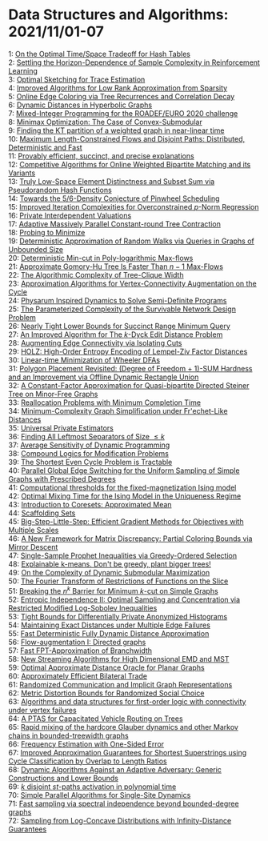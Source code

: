 # Data Structures and Algorithms: 2021/11/01-07  
1: [On the Optimal Time/Space Tradeoff for Hash Tables](https://doi.org/10.48550/arXiv.2111.00602)  
2: [Settling the Horizon-Dependence of Sample Complexity in Reinforcement  Learning](https://doi.org/10.48550/arXiv.2111.00633)  
3: [Optimal Sketching for Trace Estimation](https://doi.org/10.48550/arXiv.2111.00664)  
4: [Improved Algorithms for Low Rank Approximation from Sparsity](https://doi.org/10.48550/arXiv.2111.00668)  
5: [Online Edge Coloring via Tree Recurrences and Correlation Decay](https://doi.org/10.48550/arXiv.2111.00721)  
6: [Dynamic Distances in Hyperbolic Graphs](https://doi.org/10.48550/arXiv.2111.01019)  
7: [Mixed-Integer Programming for the ROADEF/EURO 2020 challenge](https://doi.org/10.48550/arXiv.2111.01047)  
8: [Minimax Optimization: The Case of Convex-Submodular](https://doi.org/10.48550/arXiv.2111.01262)  
9: [Finding the KT partition of a weighted graph in near-linear time](https://doi.org/10.48550/arXiv.2111.01378)  
10: [Maximum Length-Constrained Flows and Disjoint Paths: Distributed,  Deterministic and Fast](https://doi.org/10.48550/arXiv.2111.01422)  
11: [Provably efficient, succinct, and precise explanations](https://doi.org/10.48550/arXiv.2111.01576)  
12: [Competitive Algorithms for Online Weighted Bipartite Matching and its  Variants](https://doi.org/10.48550/arXiv.2111.01718)  
13: [Truly Low-Space Element Distinctness and Subset Sum via Pseudorandom  Hash Functions](https://doi.org/10.48550/arXiv.2111.01759)  
14: [Towards the 5/6-Density Conjecture of Pinwheel Scheduling](https://doi.org/10.48550/arXiv.2111.01784)  
15: [Improved Iteration Complexities for Overconstrained $p$-Norm Regression](https://doi.org/10.48550/arXiv.2111.01848)  
16: [Private Interdependent Valuations](https://doi.org/10.48550/arXiv.2111.01851)  
17: [Adaptive Massively Parallel Constant-round Tree Contraction](https://doi.org/10.48550/arXiv.2111.01904)  
18: [Probing to Minimize](https://doi.org/10.48550/arXiv.2111.01955)  
19: [Deterministic Approximation of Random Walks via Queries in Graphs of  Unbounded Size](https://doi.org/10.48550/arXiv.2111.01997)  
20: [Deterministic Min-cut in Poly-logarithmic Max-flows](https://doi.org/10.48550/arXiv.2111.02008)  
21: [Approximate Gomory-Hu Tree Is Faster Than $n-1$ Max-Flows](https://doi.org/10.48550/arXiv.2111.02022)  
22: [The Algorithmic Complexity of Tree-Clique Width](https://doi.org/10.48550/arXiv.2111.02200)  
23: [Approximation Algorithms for Vertex-Connectivity Augmentation on the  Cycle](https://doi.org/10.48550/arXiv.2111.02234)  
24: [Physarum Inspired Dynamics to Solve Semi-Definite Programs](https://doi.org/10.48550/arXiv.2111.02291)  
25: [The Parameterized Complexity of the Survivable Network Design Problem](https://doi.org/10.48550/arXiv.2111.02295)  
26: [Nearly Tight Lower Bounds for Succinct Range Minimum Query](https://doi.org/10.48550/arXiv.2111.02318)  
27: [An Improved Algorithm for The $k$-Dyck Edit Distance Problem](https://doi.org/10.48550/arXiv.2111.02336)  
28: [Augmenting Edge Connectivity via Isolating Cuts](https://doi.org/10.48550/arXiv.2111.02361)  
29: [HOLZ: High-Order Entropy Encoding of Lempel-Ziv Factor Distances](https://doi.org/10.48550/arXiv.2111.02478)  
30: [Linear-time Minimization of Wheeler DFAs](https://doi.org/10.48550/arXiv.2111.02480)  
31: [Polygon Placement Revisited: (Degree of Freedom + 1)-SUM Hardness and an  Improvement via Offline Dynamic Rectangle Union](https://doi.org/10.48550/arXiv.2111.02544)  
32: [A Constant-Factor Approximation for Quasi-bipartite Directed Steiner  Tree on Minor-Free Graphs](https://doi.org/10.48550/arXiv.2111.02572)  
33: [Reallocation Problems with Minimum Completion Time](https://doi.org/10.48550/arXiv.2111.02579)  
34: [Minimum-Complexity Graph Simplification under Fr\'echet-Like Distances](https://doi.org/10.48550/arXiv.2111.02591)  
35: [Universal Private Estimators](https://doi.org/10.48550/arXiv.2111.02598)  
36: [Finding All Leftmost Separators of Size $\leq k$](https://doi.org/10.48550/arXiv.2111.02614)  
37: [Average Sensitivity of Dynamic Programming](https://doi.org/10.48550/arXiv.2111.02657)  
38: [Compound Logics for Modification Problems](https://doi.org/10.48550/arXiv.2111.02755)  
39: [The Shortest Even Cycle Problem is Tractable](https://doi.org/10.48550/arXiv.2111.02992)  
40: [Parallel Global Edge Switching for the Uniform Sampling of Simple Graphs  with Prescribed Degrees](https://doi.org/10.48550/arXiv.2111.03005)  
41: [Computational thresholds for the fixed-magnetization Ising model](https://doi.org/10.48550/arXiv.2111.03033)  
42: [Optimal Mixing Time for the Ising Model in the Uniqueness Regime](https://doi.org/10.48550/arXiv.2111.03034)  
43: [Introduction to Coresets: Approximated Mean](https://doi.org/10.48550/arXiv.2111.03046)  
44: [Scaffolding Sets](https://doi.org/10.48550/arXiv.2111.03135)  
45: [Big-Step-Little-Step: Efficient Gradient Methods for Objectives with  Multiple Scales](https://doi.org/10.48550/arXiv.2111.03137)  
46: [A New Framework for Matrix Discrepancy: Partial Coloring Bounds via  Mirror Descent](https://doi.org/10.48550/arXiv.2111.03171)  
47: [Single-Sample Prophet Inequalities via Greedy-Ordered Selection](https://doi.org/10.48550/arXiv.2111.03174)  
48: [Explainable k-means. Don't be greedy, plant bigger trees!](https://doi.org/10.48550/arXiv.2111.03193)  
49: [On the Complexity of Dynamic Submodular Maximization](https://doi.org/10.48550/arXiv.2111.03198)  
50: [The Fourier Transform of Restrictions of Functions on the Slice](https://doi.org/10.48550/arXiv.2111.03213)  
51: [Breaking the $n^k$ Barrier for Minimum $k$-cut on Simple Graphs](https://doi.org/10.48550/arXiv.2111.03221)  
52: [Entropic Independence II: Optimal Sampling and Concentration via  Restricted Modified Log-Sobolev Inequalities](https://doi.org/10.48550/arXiv.2111.03247)  
53: [Tight Bounds for Differentially Private Anonymized Histograms](https://doi.org/10.48550/arXiv.2111.03257)  
54: [Maintaining Exact Distances under Multiple Edge Failures](https://doi.org/10.48550/arXiv.2111.03360)  
55: [Fast Deterministic Fully Dynamic Distance Approximation](https://doi.org/10.48550/arXiv.2111.03361)  
56: [Flow-augmentation I: Directed graphs](https://doi.org/10.48550/arXiv.2111.03450)  
57: [Fast FPT-Approximation of Branchwidth](https://doi.org/10.48550/arXiv.2111.03492)  
58: [New Streaming Algorithms for High Dimensional EMD and MST](https://doi.org/10.48550/arXiv.2111.03528)  
59: [Optimal Approximate Distance Oracle for Planar Graphs](https://doi.org/10.48550/arXiv.2111.03560)  
60: [Approximately Efficient Bilateral Trade](https://doi.org/10.48550/arXiv.2111.03611)  
61: [Randomized Communication and Implicit Graph Representations](https://doi.org/10.48550/arXiv.2111.03639)  
62: [Metric Distortion Bounds for Randomized Social Choice](https://doi.org/10.48550/arXiv.2111.03694)  
63: [Algorithms and data structures for first-order logic with connectivity  under vertex failures](https://doi.org/10.48550/arXiv.2111.03725)  
64: [A PTAS for Capacitated Vehicle Routing on Trees](https://doi.org/10.48550/arXiv.2111.03735)  
65: [Rapid mixing of the hardcore Glauber dynamics and other Markov chains in  bounded-treewidth graphs](https://doi.org/10.48550/arXiv.2111.03898)  
66: [Frequency Estimation with One-Sided Error](https://doi.org/10.48550/arXiv.2111.03953)  
67: [Improved Approximation Guarantees for Shortest Superstrings using Cycle  Classification by Overlap to Length Ratios](https://doi.org/10.48550/arXiv.2111.03968)  
68: [Dynamic Algorithms Against an Adaptive Adversary: Generic Constructions  and Lower Bounds](https://doi.org/10.48550/arXiv.2111.03980)  
69: [$k$ disjoint $st$-paths activation in polynomial time](https://doi.org/10.48550/arXiv.2111.04011)  
70: [Simple Parallel Algorithms for Single-Site Dynamics](https://doi.org/10.48550/arXiv.2111.04044)  
71: [Fast sampling via spectral independence beyond bounded-degree graphs](https://doi.org/10.48550/arXiv.2111.04066)  
72: [Sampling from Log-Concave Distributions with Infinity-Distance  Guarantees](https://doi.org/10.48550/arXiv.2111.04089)  